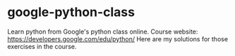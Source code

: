 # google-python-class
Learn python from Google's python class online.
Course website: https://developers.google.com/edu/python/
Here are my solutions for those exercises in the course.
